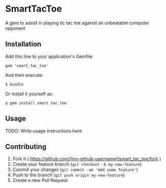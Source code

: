 # SmartTacToe

A gem to assist in playing tic tac toe against an unbeatable computer opponent
## Installation

Add this line to your application's Gemfile:

    gem 'smart_tac_toe'

And then execute:

    $ bundle

Or install it yourself as:

    $ gem install smart_tac_toe

## Usage

TODO: Write usage instructions here

## Contributing

1. Fork it ( https://github.com/[my-github-username]/smart_tac_toe/fork )
2. Create your feature branch (`git checkout -b my-new-feature`)
3. Commit your changes (`git commit -am 'Add some feature'`)
4. Push to the branch (`git push origin my-new-feature`)
5. Create a new Pull Request
